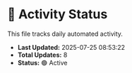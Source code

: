 # 🤖 Activity Status

This file tracks daily automated activity.

- **Last Updated:** 2025-07-25 08:53:22
- **Total Updates:** 8
- **Status:** 🟢 Active
